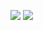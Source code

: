 [![](https://gitlab.com/pl.rachuna-net/infrastructure/ansible/roles/users-management/-/badges/release.svg)](https://gitlab.com/pl.rachuna-net/infrastructure/ansible/roles/users-management/-/releases)
[![](https://gitlab.com/pl.rachuna-net/infrastructure/ansible/roles/users-management/badges/main/pipeline.svg)](https://gitlab.com/pl.rachuna-net/infrastructure/ansible/roles/users-management/-/commits/main)
